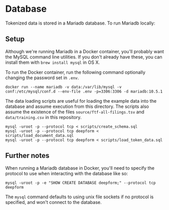 # Database

Tokenized data is stored in a Mariadb database. To run Mariadb locally:

## Setup

Although we're running Mariadb in a Docker container, you'll probably want the MySQL command line utilities. If you don't already have these, you can install them with `brew install mysql` in OS X.

To run the Docker container, run the following command optionally changing the password set in `.env`.

```
docker run --name mariadb -v data:/var/lib/mysql -v conf:/etc/mysql/conf.d --env-file .env -p=3306:3306 -d mariadb:10.5.1
```

The data loading scripts are useful for loading the example data into the database and assume execution from this directory. The scripts also assume the existence of the files `source/ftf-all-filings.tsv` and `data/training.csv` in this repository.

```
mysql -uroot -p --protocol tcp < scripts/create_schema.sql
mysql -uroot -p --protocol tcp deepform < scripts/load_document_data.sql
mysql -uroot -p --protocol tcp deepform < scripts/load_token_data.sql
```

## Further notes

When running a Mariadb database in Docker, you'll need to specify the protocol to use when interacting with the database like so:

```
mysql -uroot -p -e "SHOW CREATE DATABASE deepform;" --protocol tcp deepform
```

The `mysql` command defaults to using unix file sockets if no protocol is specified, and won't connect to the database.
